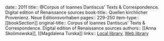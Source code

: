 date:: 2011
title:: @Corpus of Ioannes Dantiscus' Texts & Correspondence. Digital edition of Renaissance sources
book-title:: Quellen kirchlicher Provenienz. Neue Editionsvorhaben
pages:: 229-250
item-type:: [[bookSection]]
original-title:: Corpus of Ioannes Dantiscus' Texts & Correspondence. Digital edition of Renaissance sources
authors:: [[Anna Skolimowska]], [[Magdalena Turska]]
links:: [Local library](zotero://select/groups/2386895/items/LNEEQGEE), [Web library](https://www.zotero.org/groups/2386895/items/LNEEQGEE)
